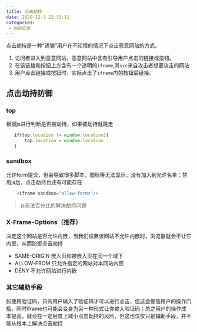 ```yaml
---
title: 点击劫持
date: 2020-12-3 22:31:11
categories:
 - Web安全
---
```

点击劫持是一种“诱骗”用户在不知情的情况下点击恶意网站的方式。

1. 访问者进入到恶意网站，恶意网站中含有引导用户点击的链接或按钮。
2. 在该链接和按钮上方含有一个透明的`iframe`,其`src`来自攻击者想要攻击的网站
3. 用户点击链接或按钮时，实际点击了`iframe`内的按钮后链接。

## 点击劫持防御

### top
根据js进行判断是否被劫持，如果被劫持就跳走
 ```js
    if(top.location != window.location){
        top.location = window.location
    }
```

### sandbox
 
 允许form提交，但会导致很多脚本，图标等无法显示，没有加入到允许名单；禁用js后，点击劫持也还有可能存在

```js
    <iframe sandbox="allow-forms"/>
```

 > js无法百分比的解决劫持问题
 
### X-Frame-Options（推荐）
 
决定这个网站是否允许内嵌，当我们设置该网站不允许内嵌时，浏览器就会不让它内嵌，从而防御点击劫持

 - SAME-ORIGIN 嵌入页和被嵌入页在同一个域下
 - ALLOW-FROM 只允许指定的网站对本网站内嵌
 - DENY 不允许网站进行内嵌
 
### 其它辅助手段

如使用验证码，只有用户输入了验证码才可以进行点击，但这会提高用户的操作门槛，同时iframe也可能会变身为另一种形式让你输入验证码；总之用户的操作成本提高，就会在一定层度上减小点击劫持的风险，但这也仅仅只是辅助手段，并不能从根本上解决点击劫持
 
 